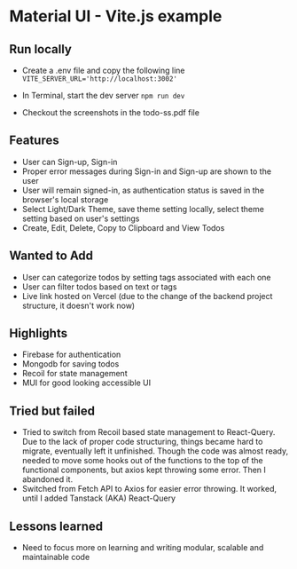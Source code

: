 # Material UI - Vite.js example

## Run locally

- Create a .env file and copy the following line 
```VITE_SERVER_URL='http://localhost:3002'```
- In Terminal, start the dev server 
```npm run dev```

- Checkout the screenshots in the todo-ss.pdf file

## Features

- User can Sign-up, Sign-in
- Proper error messages during Sign-in and Sign-up are shown to the user
- User will remain signed-in, as authentication status is saved in the browser's local storage
- Select Light/Dark Theme, save theme setting locally, select theme setting based on user's settings
- Create, Edit, Delete, Copy to Clipboard and View Todos

## Wanted to Add

- User can categorize todos by setting tags associated with each one
- User can filter todos based on text or tags
- Live link hosted on Vercel (due to the change of the backend project structure, it doesn't work now)

## Highlights

- Firebase for authentication
- Mongodb for saving todos
- Recoil for state management
- MUI for good looking accessible UI

## Tried but failed

- Tried to switch from Recoil based state management to React-Query. Due to 
the lack of proper code structuring, things became hard to migrate, 
eventually left it unfinished. Though the code was almost ready, 
needed to move some hooks out of the functions to the top of the functional 
components, but axios kept throwing some error. Then I abandoned it. 
- Switched from Fetch API to Axios for easier error throwing. It worked, until I 
added Tanstack (AKA) React-Query

## Lessons learned

- Need to focus more on learning and writing
modular, scalable and maintainable code 


